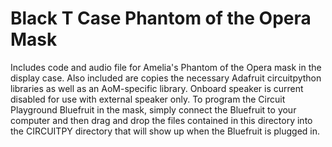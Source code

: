 # Black T Case Phantom of the Opera Mask

Includes code and audio file for Amelia's Phantom of the Opera mask in the display case. Also included are copies the necessary Adafruit circuitpython libraries as well as an AoM-specific library. Onboard speaker is current disabled for use with external speaker only. To program the Circuit Playground Bluefruit in the mask, simply connect the Bluefruit to your computer and then drag and drop the files contained in this directory into the CIRCUITPY directory that will show up when the Bluefruit is plugged in.
